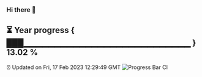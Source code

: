 ### Hi there 👋
⏳ Year progress { ███▁▁▁▁▁▁▁▁▁▁▁▁▁▁▁▁▁▁▁▁▁▁▁▁▁▁▁ } 13.02 %
---
⏰ Updated on Fri, 17 Feb 2023 12:29:49 GMT
![Progress Bar CI](https://github.com/liununu/liununu/workflows/Progress%20Bar%20CI/badge.svg)

